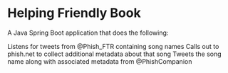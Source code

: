 # Helping Friendly Book

A Java Spring Boot application that does the following:

Listens for tweets from @Phish_FTR containing song names
Calls out to phish.net to collect additional metadata about that song
Tweets the song name along with associated metadata from @PhishCompanion